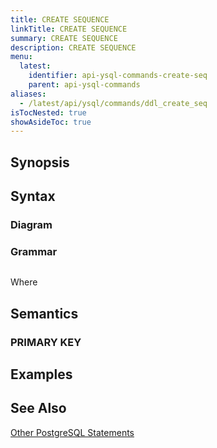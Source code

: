 ```yaml
---
title: CREATE SEQUENCE
linkTitle: CREATE SEQUENCE
summary: CREATE SEQUENCE
description: CREATE SEQUENCE
menu:
  latest:
    identifier: api-ysql-commands-create-seq
    parent: api-ysql-commands
aliases:
  - /latest/api/ysql/commands/ddl_create_seq
isTocNested: true
showAsideToc: true
---
```


## Synopsis

## Syntax

### Diagram 

### Grammar
```
```

Where

## Semantics

### PRIMARY KEY

## Examples

## See Also
[Other PostgreSQL Statements](..)
